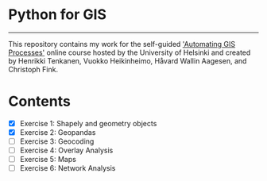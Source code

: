 # Python for GIS
---
This repository contains my work for the self-guided ['Automating GIS Processes'](https://autogis-site.readthedocs.io/en/latest/) online course hosted by the University of Helsinki and created by Henrikki Tenkanen, Vuokko Heikinheimo, Håvard Wallin Aagesen, and Christoph Fink.

# Contents

* [x] Exercise 1: Shapely and geometry objects
* [x] Exercise 2: Geopandas
* [ ] Exercise 3: Geocoding
* [ ] Exercise 4: Overlay Analysis
* [ ] Exercise 5: Maps
* [ ] Exercise 6: Network Analysis